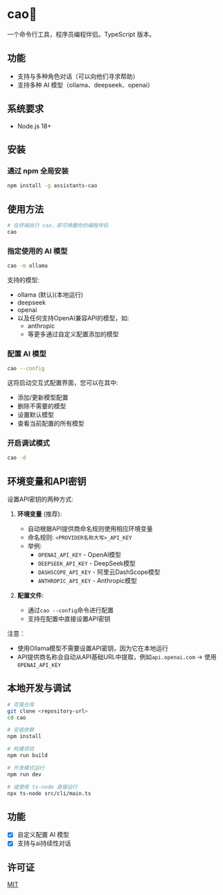 # cao🌿

一个命令行工具，程序员编程伴侣。TypeScript 版本。

## 功能

- 支持与多种角色对话（可以向他们寻求帮助）
- 支持多种 AI 模型（ollama、deepseek、openai）

## 系统要求

- Node.js 18+

## 安装

### 通过 npm 全局安装

```bash
npm install -g assistants-cao
```

## 使用方法

```bash
# 在终端执行 cao，即可唤醒你的编程伴侣
cao
```

### 指定使用的 AI 模型

```bash
cao -m ollama
```

支持的模型:

- ollama (默认)(本地运行)
- deepseek
- openai
- 以及任何支持OpenAI兼容API的模型，如:
    - anthropic
    - 等更多通过自定义配置添加的模型

### 配置 AI 模型

```bash
cao --config
```

这将启动交互式配置界面，您可以在其中:

- 添加/更新模型配置
- 删除不需要的模型
- 设置默认模型
- 查看当前配置的所有模型

### 开启调试模式

```bash
cao -d
```

## 环境变量和API密钥

设置API密钥的两种方式:

1. **环境变量** (推荐):

    - 自动根据API提供商命名规则使用相应环境变量
    - 命名规则: `<PROVIDER名称大写>_API_KEY`
    - 举例:
        - `OPENAI_API_KEY` - OpenAI模型
        - `DEEPSEEK_API_KEY` - DeepSeek模型
        - `DASHSCOPE_API_KEY` - 阿里云DashScope模型
        - `ANTHROPIC_API_KEY` - Anthropic模型

2. **配置文件**:
    - 通过`cao --config`命令进行配置
    - 支持在配置中直接设置API密钥

注意：

- 使用Ollama模型不需要设置API密钥，因为它在本地运行
- API提供商名称会自动从API基础URL中提取，例如`api.openai.com` → 使用`OPENAI_API_KEY`

## 本地开发与调试

```bash
# 克隆仓库
git clone <repository-url>
cd cao

# 安装依赖
npm install

# 构建项目
npm run build

# 开发模式运行
npm run dev

# 或使用 ts-node 直接运行
npx ts-node src/cli/main.ts
```

## 功能

- [x] 自定义配置 AI 模型
- [x] 支持与ai持续性对话

## 许可证

[MIT](LICENSE)

